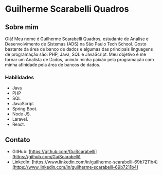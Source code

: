 # Guilherme Scarabelli Quadros

## Sobre mim
Olá! Meu nome é Guilherme Scarabelli Quadros, estudante de Análise e Desenvolvimento de Sistemas (ADS) na São Paulo Tech School. Gosto bastante da  área de banco de dados e algumas das principais linguagens de programação são: PHP, Java, SQL e JavaScript. Meu objetivo é me tornar um Analista de Dados, unindo minha paixão pela programação com minha afinidade pela área de bancos de dados.

### Habilidades

- Java
- PHP
- SQL
- JavaScript
- Spring Boot.
- Node JS.
- Laravel.
- React.

## Contato

- GitHub: [https://github.com/GuiScarabelli](https://github.com/GuiScarabelli)
- LinkedIn: [https://www.linkedin.com/in/guilherme-scarabelli-69b7211b4](https://www.linkedin.com/in/guilherme-scarabelli-69b7211b4)
